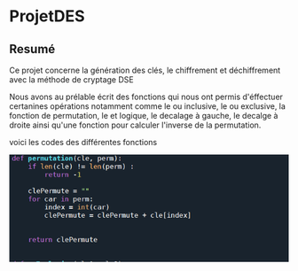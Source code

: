 # ProjetDES
## Resumé
Ce projet concerne la génération des clés, le chiffrement et déchiffrement avec la méthode de cryptage DSE

Nous avons au prélable écrit des fonctions qui nous ont permis d'éffectuer certanines opérations notamment comme le ou inclusive, le ou exclusive, la fonction de permutation, le et logique, le decalage à gauche, le decalge à droite ainsi qu'une fonction pour calculer l'inverse de la permutation.

voici les codes des différentes fonctions

![alt text](https://github.com/FiscoSkywalker/ProjetDES/blob/master/images/permutation.PNG)
